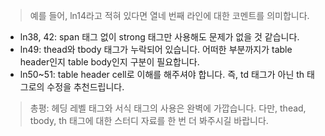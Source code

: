 > 예를 들어, ln14라고 적혀 있다면 열네 번째 라인에 대한 코멘트를 의미합니다.

- ln38, 42: span 태그 없이 strong 태그만 사용해도 문제가 없을 것 같습니다.
- ln49: thead와 tbody 태그가 누락되어 있습니다. 어떠한 부분까지가 table header인지 table body인지 구분이 필요합니다.
- ln50~51: table header cell로 이해를 해주셔야 합니다. 즉, td 태그가 아닌 th 태그로의 수정을 추천드립니다.

> 총평: 헤딩 레벨 태그와 서식 태그의 사용은 완벽에 가깝습니다. 다만, thead, tbody, th 태그에 대한 스터디 자료를 한 번 더 봐주시길 바랍니다. 